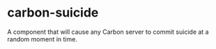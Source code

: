 # carbon-suicide
A component that will cause any Carbon server to commit suicide at a random moment in time.
